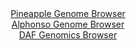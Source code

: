 <div id="Pineapple_Genome_Browser" align="center">
  <a href="https://igv.org/app/?sessionURL=blob:zZJbT9swGIb_iyXQJqVJ7DRJEwlNoUtHKQdBV8pAKHISJzU4dmq7J6r.dwzatBsm0YtNk3xhf_Lh_R4_W7AkUlHBQQyQDX0bQmABNROrMW5aRi5wQxSIK8wUsYAkFZGEFwTEW1BhpfHk.sycnGndqthxqG47Dea1sJVn4wY_C45Xyi5E4_QFYzgXEmshlXMs8VI4tF52ViTHbWubtz3bd0qssYNZOxNcCaclvM5W5r7sVymrCRcNyZoF0_QtQGbymIylXeEvyXScFAVRakQ2w_IoGQ2TGy.d3H0L.neTy5PpJJgejmnNsV5IcsSeh7SvRH.Uz.jj.gAd0yS8hWn3ceCN6gPv62G6bqkk6giGsOeFIfICg4bykqz_p67NoHt23l0PnubJ6SgUyRX6fh6uGUUHaDDerIvN6g.d7yzARLEwLoBiJsMYupbnBpaPgs7rFPYs140MHykoiO8fLKAlLp7M9vst0JvWGAMUmS_e5LGAkCWRIO5ErhvCKEJ.N.y6UQR31hYsJPt7cAeT6yh0UYJQkFWUaaNzmSneKhtzbi.Lyq6f96TZXqanKBkYgebo7OJ22H8yLKm8Lk0lLZKw9y7R0FAwAd6.0bT7kVz_xL6PBLF1vq9yuuc9UsPlR3oVTE.89Ob8xI.oIH4.hO8r9wpoPziVkA3WZr.pmOVP65ZYUsy1KSypojllVG.mhqNYgRgiz8gLCsGEsRHIOv_kWq4Ffffzb0m93cPuBQ--">Pineapple Genome Browser</a>
</div>
<div id="Alphonso_Genome_Browser" align="center">
  <a href="https://igv.org/app/?sessionURL=blob:zZJda9swFIb_i6BjA8eW5DiuDWU46UfSlKVrmqUfFCPbsqPGllxJseuG_PdpZWM3KzQXGwNdSIcjnfd99WxBQ6VigoMQYBt5NkLAAmol2jmp6pJ.IRVVIMxJqagFJM2ppDylINyCnChNFlcX5uZK61qFjsN03asIL4StXJtU5EVw0io7FZUzEmVJEiGJFlI5Q0ka4bCi6bU0IXVtm9mu7TkZ0cQhZb0SXAmnpryIW_Ne_KsUF5SLisbVptTsVUBs9BiNmZ2Tz9FyHqUpVWpKu0l2FE0n0Tf3ZHF3NhjdLWbj5WKw_DBnBSd6I.lR507T7iSp.qohTM5mwxZnF.6IHuDTAzzsH7jHH06eayapOkI.OnR9H.O.CYfxjD7_T77NYnt6H6.9p4oQVePD4.RSnk70cTbqzl6ub.EbvncWKEW6MSyAdCX9EEHLhQPLw4Pejy06tCAMTDpSMBDeP1hAS5KuTfv9FuiuNsQARZ82r_BYQMiMShD2Agh9FATY6_t9GARoZ23BRpZ_L9rTxVXgQxxhPIhzVmqDcxYrXiubcG43aW4XL3tmWc6G_hwZapKnSEQ3j8_rxRix7usV7BfrNykyw18_0Fh9j6Z_wt17hNg62Re2Yq7HjWzb5mZ6o.bryxxdnw8n54_Cvf1jPJ4xu180uZAV0abfVMzxJ28NkYxwbQoNUyxhJdPd0qQoWhAi7BpsQSpKYTgEskg.QgtayIOffuPp7h523wE-">Alphonso Genome Browser</a>
</div>


<div id="DAF_Genomics_Browser" align="center">
  <a href="https://igv.org/app/?sessionURL=blob:tZFra9swFIb_iyD9ZDu2fKsNYXhdm4YsGyQ4gZYSTuzj2JsluZK8pA357xNex2CjjEEHkpA4l_fVeU7kG0rVCE5SQh0vdDyPWETV4rAC1rX4CRgqklbQKrSIxAol8gJJeiIVKA358qOprLXuVDoel1DZe.SCNYVylO9AZyvR6xpNqk0dYPAsOByUUwhmkjWMoe1qwZUYQ1GgUrY77pDvtwcwx8_YdmiJW9a3uhlUt8aEMVY6FRi3DS_x.Bcj_0HZrOZdtlllQ_0cn2blJJvPsrV_nd9No6u7_PPtJo82F6tmz0H3EicjerOYYnmUbTei73eLZQQsKOLn6Sy6Ws_3I__DxfWxaySqiRd7l34c.25IzhZpRdEbDKSopZd6gRXTS4sGgf1y9cPIzEGKhqT3DxbREoqvJv3.RPRTZ2ARhY_9wM0iQpYoSWonrht7SULDIA7cJPHO1on0sn1jmjf5MoldmlEaOTtgRr9q2mGERujP4Fuh_K2z2f.Kyr3NtfL9x3kc13m2yKIZ_xJMQ4NtvQteAWWRVz9WCclAm9CP5wsWaI0eQ65_cfHPD.fv">DAF Genomics Browser</a>
</div>

